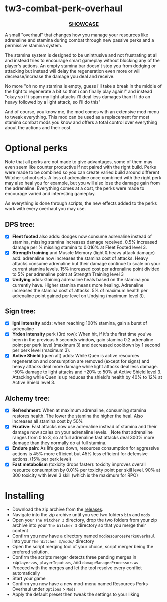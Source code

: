 # tw3-combat-perk-overhaul

<h3 align="center">
  <a href="https://www.youtube.com/watch?v=lbpTVS3wGao">SHOWCASE</a>
</h3>

A small "overhaul" that changes how you manage your resources like adrenaline and stamina during combat through new passive perks and a permissive stamina system.

The stamina system is designed to be unintrusive and not frustrating at all and instead tries to encourage smart gameplay without blocking any of the player's actions. An empty stamina bar doesn't stop you from dodging or attacking but instead will delay the regeneration even more or will decrease/increase the damage you deal and receive.

No more "oh no my stamina is empty, guess i'll take a break in the middle of the fight to regenerate a bit so that i can finally play again!" and instead "okay so if i spam my light attacks i'll deal less damages than if i do an heavy followed by a light attack, so i'll do this"

And of course, you know me, the mod comes with an extensive mod menu to tweak everything. This mod can be used as a replacement for most stamina combat mods you know and offers a total control over everything about the actions and their cost.

# Optional perks
Note that all perks are not made to give advantages, some of them may even seem like counter productive if not paired with the right build. Perks were made to be combined so you can create varied build around different Witcher school sets. A loss of adrenaline once combined with the right perk may also heal you for example, but you will also lose the damage gain from the adrenaline. Everything comes at a cost, the perks were made to encourage varied and interesting gameplay.

As everything is done through scripts, the new effects added to the perks work with every overhaul you may use.


## DPS tree:
- [x] **Fleet footed** also adds: dodges now consume adrenaline instead of stamina, missing stamina increases damage received. 0.5% increased damage per % missing stamina to 0.016% at Fleet Footed level 3.
- [x] **Strength training** and Muscle Memory (light & heavy attack damage) add: adrenaline now increases the stamina cost of attacks. Heavy attacks consume adrenaline but their damage continue to scale on your current stamina levels. 15% increased cost per adrenaline point divided to 5% per adrenaline point at Strength Training level 3
- [x] **Undying** adds: Gaining adrenaline heals based on the stamina you currently have. Higher stamina means more healing. Adrenaline increases the stamina cost of attacks. 5% of maximum health per adrenaline point gained per level on Undying (maximum level 3).

## Sign tree:
- [x] **Igni intensity** adds: when reaching 100% stamina, gain a burst of adrenaline
- [x] **Yrden intensity** perk (3rd row): When hit, if it's the first time you've been in the previous 5 seconds window, gain stamina 0.2 adrenaline point per perk level (maximum 3) and decreased cooldown by 1 second per perk level (maximum 3).
- [x] **Active Shield** (quen alt) adds: While Quen is active resources regeneration and consumption are removed (except for signs) and heavy attacks deal more damage while light attacks deal less damage. -50% damage to light attacks and +20% to 50% at Active Shield level 3. Attacking while Quen is up reduces the shield's health by 40% to 12% at Active Shield level 3.

## Alchemy tree:
- [x] **Refreshment**: When at maximum adrenaline, consuming stamina restores health. The lower the stamina the higher the heal. Also increases all stamina cost by 50%
- [x] **Fixative**: Fast attacks now use adrenaline instead of stamina and their damage now scales on your adrenaline levels. _Note that adrenaline ranges from 0 to 3, so at full adrenaline fast attacks deal 300% more damage than they normally do at full stamina.
- [x] **Endure pain**: As life goes down, resources consumption for aggressive actions is 45% more efficient but 45% less efficient for defensive actions. (15% per perk level)
- [x] **Fast metabolism** (toxicity drops faster): toxicity improves overall resource consumption by 0.01% per toxicity point per skill level. 90% at 300 toxicity with level 3 skill (which is the maximum for RPO)

# Installing
- Download the zip archive from the [releases](https://github.com/Aelto/tw3-resources-perks-overhaul/releases).
- Navigate into the zip archive until you see two folders `bin` and `mods`
- Open your `The Witcher 3` directory, drop the two folders from your zip archive into your `The Witcher 3` directory so that you merge their content
- Confirm you now have a directory named `modResourcesPerksOverhaul` into your `The Witcher 3/mods/` directory
- Open the script merging tool of your choice, script merger being the prefered solution.
- Confirm the scripts merger detects three pending merges in `r4player.ws`, `playerInput.ws`, and `damageManagerProcessor.ws`
- Proceed with the merges and let the tool resolve every conflict automatically
- Start your game
- Confirm you now have a new mod-menu named Resources Perks Overhaul under `Options` > `Mods`
- Apply the default preset then tweak the settings to your liking
